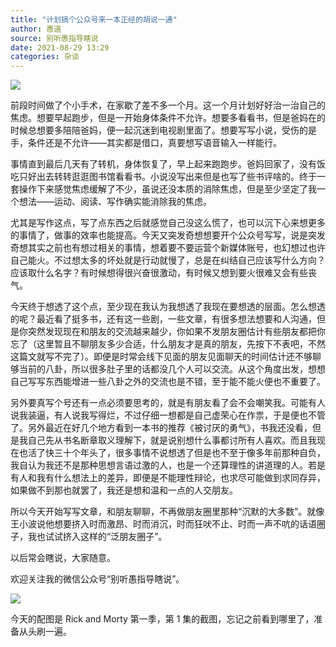 ```yaml
---
title: "计划搞个公众号来一本正经的胡说一通"
author: 愚道
source: 别听愚指导瞎说
date: 2021-08-29 13:29
categories: 杂谈
---
```


![](65a5d5610048b4d8335d3afbfdf736bd.jpeg)

前段时间做了个小手术，在家歇了差不多一个月。这一个月计划好好治一治自己的焦虑。想要早起跑步，但是一开始身体条件不允许。想要多看看书，但是爸妈在的时候总想要多陪陪爸妈，便一起沉迷到电视剧里面了。想要写写小说，受伤的是手，条件还是不允许——其实都是借口，真要想写语音输入一样能行。

事情直到最后几天有了转机，身体恢复了，早上起来跑跑步。爸妈回家了，没有饭吃只好出去转转逛逛图书馆看看书。小说没写出来但是也写了些书评啥的。终于一套操作下来感觉焦虑缓解了不少，虽说还没本质的消除焦虑，但是至少坚定了我一个想法——运动、阅读、写作确实能消除我的焦虑。

尤其是写作这点，写了点东西之后就感觉自己没这么慌了，也可以沉下心来想更多的事情了，做事的效率也能提高。今天又突发奇想想要开个公众号写写，说是突发奇想其实之前也有想过相关的事情，想着要不要运营个新媒体账号，也幻想过也许自己能火。不过想太多的坏处就是行动就慢了，总是在纠结自己应该写什么方向？应该取什么名字？有时候想得很兴奋很激动，有时候又想到要火很难又会有些丧气。

今天终于想透了这个点，至少现在我认为我想透了我现在要想透的层面。怎么想透的呢？最近看了挺多书，还有这一些剧，一些文章，有很多想法想要和人沟通，但是你突然发现现在和朋友的交流越来越少，你如果不发朋友圈估计有些朋友都把你忘了（这里暂且不聊朋友多少合适，什么朋友才是真的朋友，先按下不表吧，不然这篇文就写不完了）。即便是时常会线下见面的朋友见面聊天的时间估计还不够聊够当前的八卦，所以很多肚子里的话都没几个人可以交流。从这个角度出发，想想自己写写东西能增进一些八卦之外的交流也是不错，至于能不能火便也不重要了。

另外要真写个号还有一点必须要思考的，就是有朋友看了会不会嘲笑我。可能有人说我装逼，有人说我写得烂，不过仔细一想都是自己虚荣心在作祟，于是便也不管了。另外最近在好几个地方看到一本书的推荐《被讨厌的勇气》，书我还没看，但是我自己先从书名断章取义理解下，就是说别想什么事都讨所有人喜欢。而且我现在也活了快三十个年头了，很多事情不说想透了但是也不至于像多年前那种自负，我自认为我还不是那种思想言语过激的人，也是一个还算理性的讲道理的人。若是有人和我有什么想法上的差异，即便是不能理性辩论，也求尽可能做到求同存异，如果做不到那也就罢了，我还是想和温和一点的人交朋友。

所以今天开始写写文章，和朋友聊聊，不再做朋友圈里那种“沉默的大多数”。就像王小波说他想要挤入时而激昂、时而消沉，时而狂吠不止、时而一声不吭的话语圈子，我也试试挤入这样的“泛朋友圈子”。

以后常会瞎说，大家随意。

欢迎关注我的微信公众号“别听愚指导瞎说”。

![](18d2b8ad35920d6e8281af1ca428380c.jpeg)

今天的配图是 Rick and Morty 第一季，第 1 集的截图，忘记之前看到哪里了，准备从头刷一遍。
